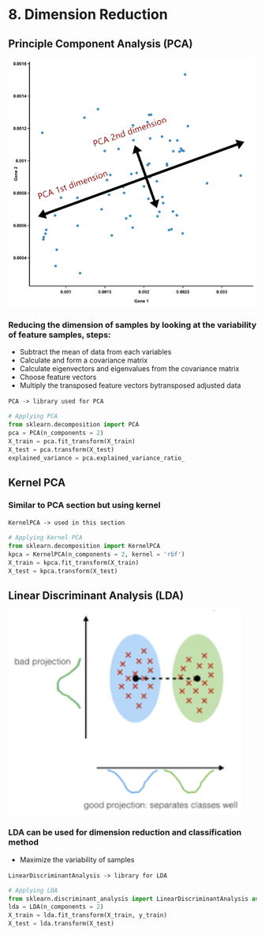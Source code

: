 #	8.	Dimension Reduction

## Principle Component Analysis (PCA)

![PCA](/8DR/Assets/PCA.png)

### Reducing the dimension of samples by looking at the variability of feature samples, steps:
-	Subtract the mean of data from each variables
-	Calculate and form a covariance matrix
-	Calculate eigenvectors and eigenvalues from the covariance matrix
-	Choose feature vectors 
-	Multiply the transposed feature vectors bytransposed adjusted data

`PCA -> library used for PCA`

```python
# Applying PCA
from sklearn.decomposition import PCA
pca = PCA(n_components = 2)
X_train = pca.fit_transform(X_train)
X_test = pca.transform(X_test)
explained_variance = pca.explained_variance_ratio_
```

## Kernel PCA

### Similar to PCA section but using kernel

`KernelPCA -> used in this section`

```python
# Applying Kernel PCA
from sklearn.decomposition import KernelPCA
kpca = KernelPCA(n_components = 2, kernel = 'rbf')
X_train = kpca.fit_transform(X_train)
X_test = kpca.transform(X_test)
```

## Linear Discriminant Analysis (LDA)

![LDA](/8DR/Assets/LDA.png)

### LDA can be used for dimension reduction and classification method
-	Maximize the variability of samples

`LinearDiscriminantAnalysis -> library for LDA`

```python
# Applying LDA
from sklearn.discriminant_analysis import LinearDiscriminantAnalysis as LDA
lda = LDA(n_components = 2)
X_train = lda.fit_transform(X_train, y_train)
X_test = lda.transform(X_test)
```
